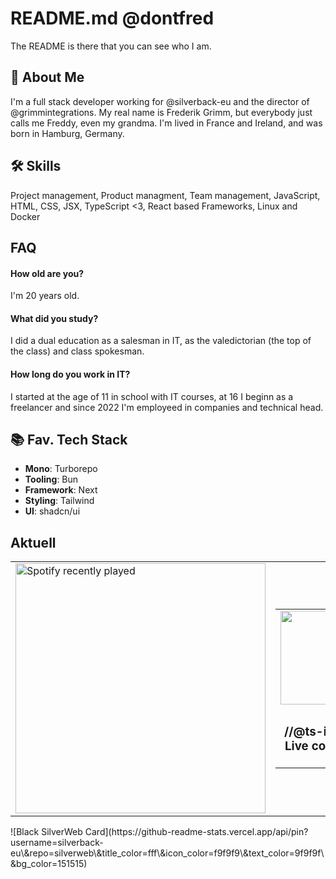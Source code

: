 
# README.md @dontfred

The README is there that you can see who I am.



## 🚀 About Me
I'm a full stack developer working for @silverback-eu and the director of @grimmintegrations. My real name is Frederik Grimm, but everybody just calls me Freddy, even my grandma. I'm lived in France and Ireland, and was born in Hamburg, Germany.


## 🛠 Skills
Project management, Product managment, Team management, JavaScript, HTML, CSS, JSX, TypeScript <3, React based Frameworks, Linux and Docker


## FAQ

#### How old are you?

I'm 20 years old.

#### What did you study?

I did a dual education as a salesman in IT, as the valedictorian (the top of the class) and class spokesman.

#### How long do you work in IT?

I started at the age of 11 in school with IT courses, at 16 I beginn as a freelancer and since 2022 I'm employeed in companies and technical head.





## 📚 Fav. Tech Stack

- **Mono**: Turborepo
- **Tooling**: Bun
- **Framework**: Next
- **Styling**: Tailwind
- **UI**: shadcn/ui


## Aktuell

<table>
  <tr>
    <td>
      <a style="width: 50%" href="https://open.spotify.com/user/68DTKW">
        <img src="https://spotify-recently-played-readme.vercel.app/api?user=31vypirmosg5a6tkbk5mygsr247i" alt="Spotify recently played" width="400" />
      </a>
    </td>
    <td>
      <table>
        <tr>
          <td>
            <img height="150" src="https://i.imgflip.com/6bo42l.jpg"  />
          </td>
        </tr>
        <tr>
          <td>
           <h3 align="center">//@ts-ignore - Live counter: 0</h3>
          </td>
        </tr>
      </table>
    </td>
  </tr>
</table>
      ![Black SilverWeb Card](https://github-readme-stats.vercel.app/api/pin?username=silverback-eu\&repo=silverweb\&title_color=fff\&icon_color=f9f9f9\&text_color=9f9f9f\&bg_color=151515)
